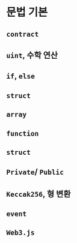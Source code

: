 # 문법 기본

## `contract`

## `uint`, 수학 연산

## `if`, `else`

## `struct`

## `array`

## `function`

## `struct`

## `Private`/ `Public`

## `Keccak256`, 형 변환

## `event`

## `Web3.js`
